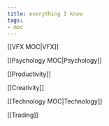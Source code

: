```yaml
---
title: everything I know
tags: 
- moc
---
```










[[VFX MOC|VFX]]

[[Psychology MOC|Psychology]]

[[Productivity]]

[[Creativity]]

[[Technology MOC|Technology]]

[[Trading]]





